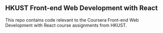 ## HKUST Front-end Web Development with React

This repo contains code relevant to the Coursera Front-end Web Development with React course assignments from HKUST.
